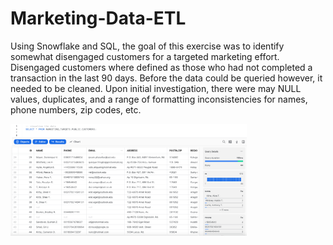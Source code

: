 # Marketing-Data-ETL

Using Snowflake and SQL, the goal of this exercise was to identify somewhat disengaged customers for a targeted marketing effort. Disengaged customers where defined as those who had not completed a transaction in the last 90 days. Before the data could be queried however, it needed to be cleaned. Upon initial investigation, there were may NULL values, duplicates, and a range of formatting inconsistencies for names, phone numbers, zip codes, etc. 


<img src="Resources/initial_table.png" width=75%>
